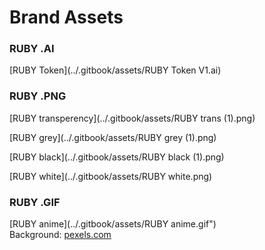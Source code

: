 # Brand Assets

### RUBY .AI

[RUBY Token](../.gitbook/assets/RUBY Token V1.ai)

### RUBY .PNG

[RUBY transperency](../.gitbook/assets/RUBY trans (1).png)

[RUBY grey](../.gitbook/assets/RUBY grey (1).png)

[RUBY black](../.gitbook/assets/RUBY black (1).png)

[RUBY white](../.gitbook/assets/RUBY white.png)

### RUBY .GIF

[RUBY anime](../.gitbook/assets/RUBY anime.gif")  
Background: [pexels.com](https://www.pexels.com/@colors-motion-graphics-183847699/)

